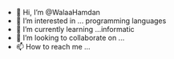 - 👋 Hi, I’m @WalaaHamdan
- 👀 I’m interested in ... programming languages 
- 🌱 I’m currently learning ...informatic
- 💞️ I’m looking to collaborate on ...
- 📫 How to reach me ...

<!---
WalaaHamdan/WalaaHamdan is a ✨ special ✨ repository because its `README.md` (this file) appears on your GitHub profile.
You can click the Preview link to take a look at your changes.
--->
